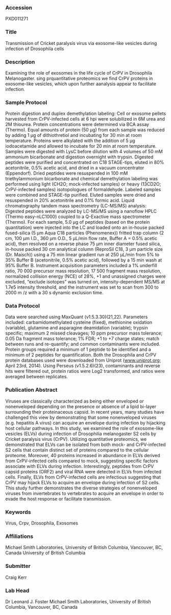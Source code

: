 ### Accession
PXD011271

### Title
Transmission of Cricket paralysis virus via exosome-like vesicles during infection of Drosophila cells

### Description
Examining the role of exosomes in the life cycle of CrPV in Drosophila Melanogaster. sing prquantitative proteomics we find CrPV proteins in exosome-like vesicles, which upon further aanalysis appear to facilitate infection.

### Sample Protocol
Protein digestion and duplex demethylation labeling: Cell or exosome pellets harvested from CrPV-infected cells at 6 hpi were solubilized in 6M urea and 2M thiourea. Protein concentrations were determined via BCA assay (Thermo). Equal amounts of protein (50 µg) from each sample was reduced by adding 1 µg of dithiothretiol and incubating for 30 min at room temperature. Proteins were alkylated with the addition of 5 µg iodoacetamide and allowed to incubate for 20 min at room temperature. Samples were digested with LysC before dilution with 4 volumes of 50 mM ammonium bicarbonate and digestion overnight with trypsin. Digested peptides were purified and concentrated on C18 STAGE-tips, eluted in 80% acetonitrile, 0.5% acetic acid, and dried in a vacuum concentrator (Eppendorf). Dried peptides were resuspended in 100 mM triethylammonium bicarbonate and chemical demethylation labeling was performed using light (CH2O; mock-infected samples) or heavy (13CD2O; CrPV-infected samples) isotopologues of formaldehyde. Labeled samples were combined and STAGE-tip purified. Eluted samples were dried and resuspended in 20% acetonitrile and 0.1% formic acid.  Liquid chromatography tandem mass spectrometry (LC-MS/MS) analysis:  Digested peptides were analyzed by LC-MS/MS using a nanoflow HPLC (Thermo easy-nLC1000) coupled to a Q-Exactive mass spectrometer (Thermo). For each sample, 5.0 μg of peptides (based on the protein quantitation) were injected into the LC and loaded onto an in-house packed fused-silica (5 μm Aqua C18 particles (Phenomenex)) fritted trap column (2 cm, 100 μm I.D., 360 μm O.D., 5 μL/min flow rate, Buffer A = 0.5% acetic acid), then resolved on a reverse phase 75 μm inner diameter fused silica, in-house packed 30 cm analytical column (ReproSil C18, 3 μm particle size (Dr. Maisch)) using a 75 min linear gradient run at 250 μL/min from 5% to 35% Buffer B (acetonitrile, 0.5% acetic acid), followed by a 15 min wash at 95% Buffer B. Instrument acquisition parameters included a 1% underfill ratio, 70 000 precursor mass resolution, 17 500 fragment mass resolution, normalized collision energy (NCE) of 28%, +1 and unassigned charges were excluded, “exclude isotopes”  was turned on, intensity-dependent MS/MS at 1.7e5 intensity threshold, and the instrument was set to scan from 300 to 2000 m /z  with a 30 s dynamic exclusion time.

### Data Protocol
Data were searched using MaxQuant (v1.5.3.30)(21,22). Parameters included: carbamidomethylated cysteine (fixed), methionine oxidation (variable), glutamine and asparagine deamidation (variable); trypsin specific; maximum 2 missed cleavages; 10 ppm precursor mass tolerance; 0.05 Da fragment mass tolerance; 1% FDR; +1 to +7 charge states; match between runs and re-quantify; and common contaminants were included. Protein groups required a minimum of 1 peptide to be identified and a minimum of 2 peptides for quantification. Both the Drosophila and CrPV protein databases used were downloaded from Uniprot (www.uniprot.org; April 23rd, 2014). Using Perseus (v1.5.2.6)(23), contaminants and reverse hits were filtered out, protein ratios were Log2 transformed, and ratios were averaged between replicates.

### Publication Abstract
Viruses are classically characterized as being either enveloped or nonenveloped depending on the presence or absence of a lipid bi-layer surrounding their proteinaceous capsid. In recent years, many studies have challenged this view by demonstrating that some nonenveloped viruses (e.g. hepatitis A virus) can acquire an envelope during infection by hijacking host cellular pathways. In this study, we examined the role of exosome-like vesicles (ELVs) during infection of Drosophilia melanogaster S2 cells by Cricket paralysis virus (CrPV). Utilizing quantitative proteomics, we demonstrated that ELVs can be isolated from both mock- and CrPV-infected S2 cells that contain distinct set of proteins compared to the cellular proteome. Moreover, 40 proteins increased in abundance in ELVs derived from CrPV-infected cells compared to mock, suggesting specific factors associate with ELVs during infection. Interestingly, peptides from CrPV capsid proteins (ORF2) and viral RNA were detected in ELVs from infected cells. Finally, ELVs from CrPV-infected cells are infectious suggesting that CrPV may hijack ELVs to acquire an envelope during infection of S2 cells. This study further demonstrates the diverse strategies of nonenveloped viruses from invertebrates to vertebrates to acquire an envelope in order to evade the host response or facilitate transmission.

### Keywords
Virus, Crpv, Drosophila, Exosomes

### Affiliations
Michael Smith Laboratories, University of British Columbia, Vancouver, BC, Canada
University of British Columbia

### Submitter
Craig Kerr

### Lab Head
Dr Leonard J. Foster
Michael Smith Laboratories, University of British Columbia, Vancouver, BC, Canada


